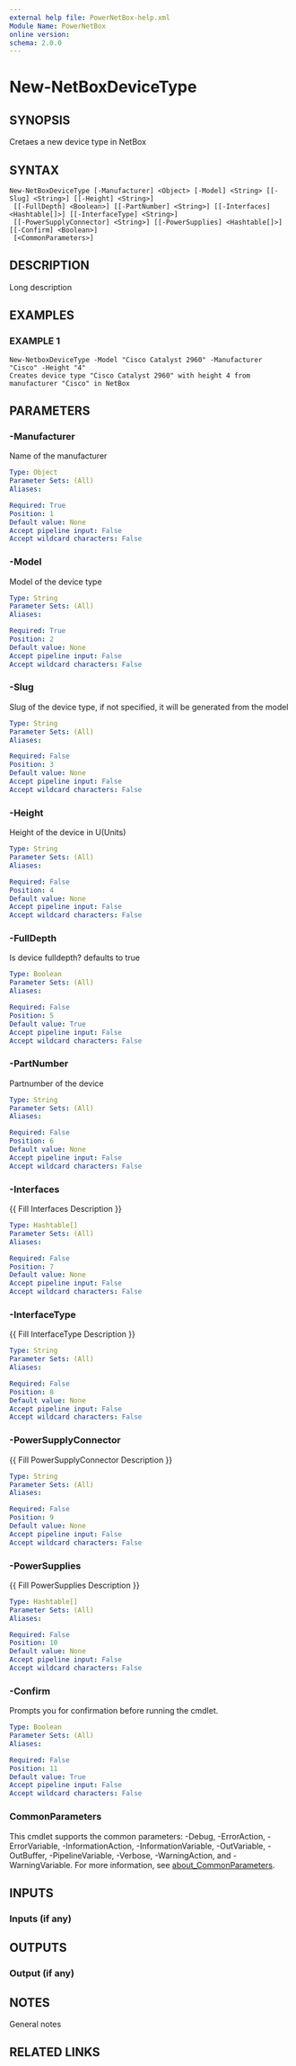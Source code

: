 ```yaml
---
external help file: PowerNetBox-help.xml
Module Name: PowerNetBox
online version:
schema: 2.0.0
---
```


# New-NetBoxDeviceType

## SYNOPSIS
Cretaes a new device type in NetBox

## SYNTAX

```
New-NetBoxDeviceType [-Manufacturer] <Object> [-Model] <String> [[-Slug] <String>] [[-Height] <String>]
 [[-FullDepth] <Boolean>] [[-PartNumber] <String>] [[-Interfaces] <Hashtable[]>] [[-InterfaceType] <String>]
 [[-PowerSupplyConnector] <String>] [[-PowerSupplies] <Hashtable[]>] [[-Confirm] <Boolean>]
 [<CommonParameters>]
```

## DESCRIPTION
Long description

## EXAMPLES

### EXAMPLE 1
```
New-NetboxDeviceType -Model "Cisco Catalyst 2960" -Manufacturer "Cisco" -Height "4"
Creates device type "Cisco Catalyst 2960" with height 4 from manufacturer "Cisco" in NetBox
```

## PARAMETERS

### -Manufacturer
Name of the manufacturer

```yaml
Type: Object
Parameter Sets: (All)
Aliases:

Required: True
Position: 1
Default value: None
Accept pipeline input: False
Accept wildcard characters: False
```

### -Model
Model of the device type

```yaml
Type: String
Parameter Sets: (All)
Aliases:

Required: True
Position: 2
Default value: None
Accept pipeline input: False
Accept wildcard characters: False
```

### -Slug
Slug of the device type, if not specified, it will be generated from the model

```yaml
Type: String
Parameter Sets: (All)
Aliases:

Required: False
Position: 3
Default value: None
Accept pipeline input: False
Accept wildcard characters: False
```

### -Height
Height of the device in U(Units)

```yaml
Type: String
Parameter Sets: (All)
Aliases:

Required: False
Position: 4
Default value: None
Accept pipeline input: False
Accept wildcard characters: False
```

### -FullDepth
Is device fulldepth?
defaults to true

```yaml
Type: Boolean
Parameter Sets: (All)
Aliases:

Required: False
Position: 5
Default value: True
Accept pipeline input: False
Accept wildcard characters: False
```

### -PartNumber
Partnumber of the device

```yaml
Type: String
Parameter Sets: (All)
Aliases:

Required: False
Position: 6
Default value: None
Accept pipeline input: False
Accept wildcard characters: False
```

### -Interfaces
{{ Fill Interfaces Description }}

```yaml
Type: Hashtable[]
Parameter Sets: (All)
Aliases:

Required: False
Position: 7
Default value: None
Accept pipeline input: False
Accept wildcard characters: False
```

### -InterfaceType
{{ Fill InterfaceType Description }}

```yaml
Type: String
Parameter Sets: (All)
Aliases:

Required: False
Position: 8
Default value: None
Accept pipeline input: False
Accept wildcard characters: False
```

### -PowerSupplyConnector
{{ Fill PowerSupplyConnector Description }}

```yaml
Type: String
Parameter Sets: (All)
Aliases:

Required: False
Position: 9
Default value: None
Accept pipeline input: False
Accept wildcard characters: False
```

### -PowerSupplies
{{ Fill PowerSupplies Description }}

```yaml
Type: Hashtable[]
Parameter Sets: (All)
Aliases:

Required: False
Position: 10
Default value: None
Accept pipeline input: False
Accept wildcard characters: False
```

### -Confirm
Prompts you for confirmation before running the cmdlet.

```yaml
Type: Boolean
Parameter Sets: (All)
Aliases:

Required: False
Position: 11
Default value: True
Accept pipeline input: False
Accept wildcard characters: False
```

### CommonParameters
This cmdlet supports the common parameters: -Debug, -ErrorAction, -ErrorVariable, -InformationAction, -InformationVariable, -OutVariable, -OutBuffer, -PipelineVariable, -Verbose, -WarningAction, and -WarningVariable. For more information, see [about_CommonParameters](http://go.microsoft.com/fwlink/?LinkID=113216).

## INPUTS

### Inputs (if any)
## OUTPUTS

### Output (if any)
## NOTES
General notes

## RELATED LINKS
